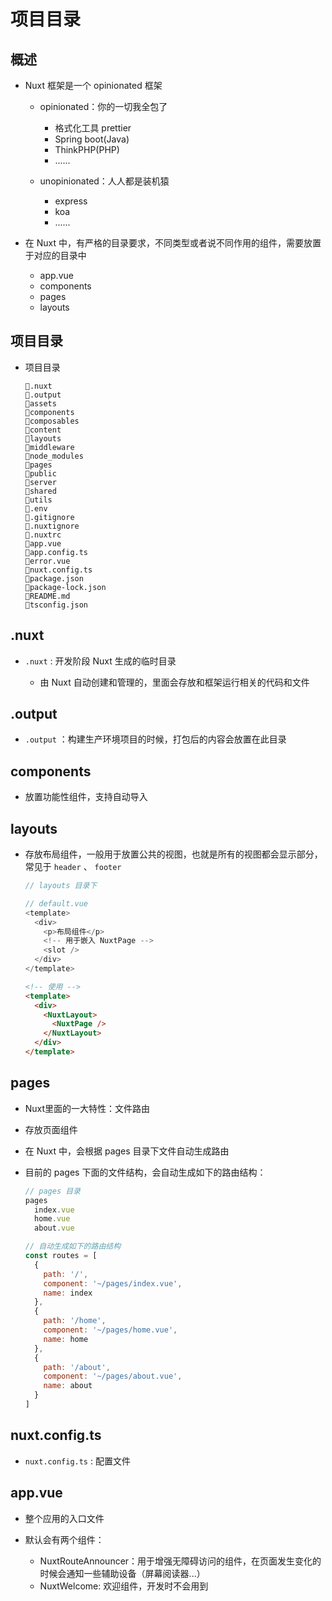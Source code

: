 # 项目目录

## 概述

+ Nuxt 框架是一个 opinionated 框架

  + opinionated：你的一切我全包了

    + 格式化工具 prettier
    + Spring boot(Java)
    + ThinkPHP(PHP)
    + ......

  + unopinionated：人人都是装机猿

    + express
    + koa
    + ......

+ 在 Nuxt 中，有严格的目录要求，不同类型或者说不同作用的组件，需要放置于对应的目录中

  + app.vue
  + components
  + pages
  + layouts

## 项目目录

+ 项目目录

  ```
  📁.nuxt
  📁.output
  📁assets
  📁components
  📁composables
  📁content
  📁layouts
  📁middleware
  📁node_modules
  📁pages
  📁public
  📁server
  📁shared
  📁utils
  📃.env
  📃.gitignore
  📃.nuxtignore
  📃.nuxtrc
  📃app.vue
  📃app.config.ts
  📃error.vue
  📃nuxt.config.ts
  📃package.json
  📃package-lock.json
  📃README.md
  📃tsconfig.json
  ```

## .nuxt

+ `.nuxt` : 开发阶段 Nuxt 生成的临时目录

  + 由 Nuxt 自动创建和管理的，里面会存放和框架运行相关的代码和文件

## .output

+ `.output` ：构建生产环境项目的时候，打包后的内容会放置在此目录

## components

+ 放置功能性组件，支持自动导入

## layouts

+ 存放布局组件，一般用于放置公共的视图，也就是所有的视图都会显示部分，常见于 `header` 、 `footer`

  ```js
  // layouts 目录下

  // default.vue
  <template>
    <div>
      <p>布局组件</p>
      <!-- 用于嵌入 NuxtPage -->
      <slot />
    </div>
  </template>
  ```

  ```html
  <!-- 使用 -->
  <template>
    <div>
      <NuxtLayout>
        <NuxtPage />
      </NuxtLayout>
    </div>
  </template>
  ```

## pages

+ Nuxt里面的一大特性：文件路由

+ 存放页面组件
+ 在 Nuxt 中，会根据 pages 目录下文件自动生成路由

+ 目前的 pages 下面的文件结构，会自动生成如下的路由结构：

  ```js
  // pages 目录
  pages
    index.vue
    home.vue
    about.vue

  // 自动生成如下的路由结构
  const routes = [
    {
      path: '/',
      component: '~/pages/index.vue',
      name: index
    },
    {
      path: '/home',
      component: '~/pages/home.vue',
      name: home
    },
    {
      path: '/about',
      component: '~/pages/about.vue',
      name: about
    }
  ]
  ```

## nuxt.config.ts

+ `nuxt.config.ts` : 配置文件

## app.vue

+ 整个应用的入口文件

+ 默认会有两个组件：

  + NuxtRouteAnnouncer：用于增强无障碍访问的组件，在页面发生变化的时候会通知一些辅助设备（屏幕阅读器...）
  + NuxtWelcome: 欢迎组件，开发时不会用到
